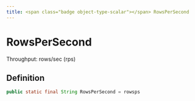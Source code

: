 ```yaml
---
title: <span class="badge object-type-scalar"></span> RowsPerSecond
---
```

# <span class="badge object-type-scalar"></span> RowsPerSecond

Throughput: rows/sec (rps)

## Definition

```java
public static final String RowsPerSecond = rowsps
```
